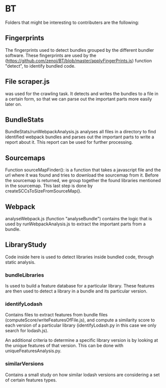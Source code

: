 # BT

Folders that might be interesting to contributers are the following:

## Fingerprints
The fingerprints used to detect bundles grouped by the different bundler software.
These fingerprints are used by the (https://github.com/zenoj/BT/blob/master/applyFingerPrints.js) function "detect", to identify bundled code.


## File scraper.js
was used for the crawling task.
It detects and writes the bundles to a file in a certain form, so that we can parse out the important parts more easily later on.

## BundleStats
BundleStats/runWebpackAnalysis.js analyses all files in a directory to find identified webpack bundles and parses out the important parts to
write a report about it.
This report can be used for further processing.

## Sourcemaps
Function sourceMapFinder(): is a function that takes a javascript file and the url 
where it was found and tries to download the sourcemap from it. 
Before the sourcemap is returned, we group together the found libraries mentioned in the sourcemap.
This last step is done by createSCCsToSizeFromSourceMap().

## Webpack
analyseWebpack.js (function "analyseBundle") contains the logic that is used by runWebpackAnalysis.js to extract the important parts from a bundle.

## LibraryStudy
Code inside here is used to detect libraries inside bundled code, through static analysis.

### bundleLibraries
Is used to build a feature database for a particular library. These features are then used to detect a library in a bundle and its particular version.

### identifyLodash
Contains files to extract features from bundle files (computeScore/writeFeaturesOfFile.js), and compute a similarity score to each version of a particular library (identifyLodash.py in this case we only search for lodash.js).

An additional criteria to determine a specific library version is by looking at the unique features of that version. This can be done with uniqueFeaturesAnalysis.py.

### similarVersions
Contains a small study on how similar lodash versions are considering a set of certain features types.




